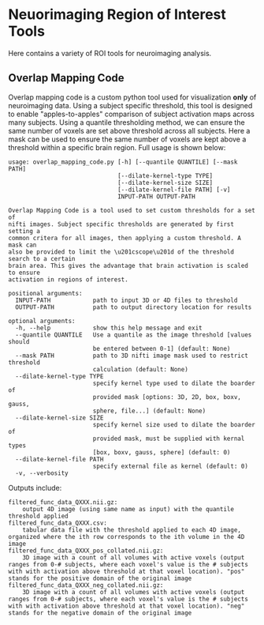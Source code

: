 # Neuorimaging Region of Interest Tools

Here contains a variety of ROI tools for neuroimaging analysis.

## Overlap Mapping Code
Overlap mapping code is a custom python tool used for visualization **only** of neuroimaging data. Using a subject specific threshold, this tool is designed to enable "apples-to-apples" comparison of subject activation maps across many subjects. Using a quantile thresholding method, we can ensure the same number of voxels are set above threshold across all subjects. Here a mask can be used to ensure the same number of voxels are kept above a threshold within a specific brain region. Full usage is shown below:
```
usage: overlap_mapping_code.py [-h] [--quantile QUANTILE] [--mask PATH]
                               [--dilate-kernel-type TYPE]
                               [--dilate-kernel-size SIZE]
                               [--dilate-kernel-file PATH] [-v]
                               INPUT-PATH OUTPUT-PATH

Overlap Mapping Code is a tool used to set custom thresholds for a set of
nifti images. Subject specific thresholds are generated by first setting a
common critera for all images, then applying a custom threshold. A mask can
also be provided to limit the \u201cscope\u201d of the threshold search to a certain
brain area. This gives the advantage that brain activation is scaled to ensure
activation in regions of interest.

positional arguments:
  INPUT-PATH            path to input 3D or 4D files to threshold
  OUTPUT-PATH           path to output directory location for results

optional arguments:
  -h, --help            show this help message and exit
  --quantile QUANTILE   Use a quantile as the image threshold [values should
                        be entered between 0-1] (default: None)
  --mask PATH           path to 3D nifti image mask used to restrict threshold
                        calculation (default: None)
  --dilate-kernel-type TYPE
                        specify kernel type used to dilate the boarder of
                        provided mask [options: 3D, 2D, box, boxv, gauss,
                        sphere, file...] (default: None)
  --dilate-kernel-size SIZE
                        specify kernel size used to dilate the boarder of
                        provided mask, must be supplied with kernal types
                        [box, boxv, gauss, sphere] (default: 0)
  --dilate-kernel-file PATH
                        specify external file as kernel (default: 0)
  -v, --verbosity

```

Outputs include:
```
filtered_func_data_QXXX.nii.gz: 
    output 4D image (using same name as input) with the quantile threshold applied
filtered_func_data_QXXX.csv:    
    tabular data file with the threshold applied to each 4D image, organized where the ith row corresponds to the ith volume in the 4D image
filtered_func_data_QXXX_pos_collated.nii.gz: 
    3D image with a count of all volumes with active voxels (output ranges from 0-# subjects, where each voxel's value is the # subjects with with activation above threshold at that voxel location). "pos" stands for the positive domain of the original image
filtered_func_data_QXXX_neg_collated.nii.gz: 
    3D image with a count of all volumes with active voxels (output ranges from 0-# subjects, where each voxel's value is the # subjects with with activation above threshold at that voxel location). "neg" stands for the negative domain of the original image
```
